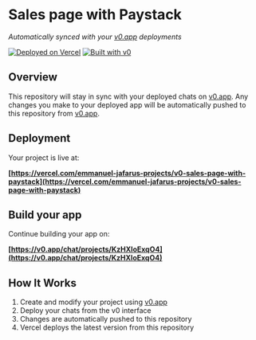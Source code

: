 # Sales page with Paystack

*Automatically synced with your [v0.app](https://v0.app) deployments*

[![Deployed on Vercel](https://img.shields.io/badge/Deployed%20on-Vercel-black?style=for-the-badge&logo=vercel)](https://vercel.com/emmanuel-jafarus-projects/v0-sales-page-with-paystack)
[![Built with v0](https://img.shields.io/badge/Built%20with-v0.app-black?style=for-the-badge)](https://v0.app/chat/projects/KzHXloExqO4)

## Overview

This repository will stay in sync with your deployed chats on [v0.app](https://v0.app).
Any changes you make to your deployed app will be automatically pushed to this repository from [v0.app](https://v0.app).

## Deployment

Your project is live at:

**[https://vercel.com/emmanuel-jafarus-projects/v0-sales-page-with-paystack](https://vercel.com/emmanuel-jafarus-projects/v0-sales-page-with-paystack)**

## Build your app

Continue building your app on:

**[https://v0.app/chat/projects/KzHXloExqO4](https://v0.app/chat/projects/KzHXloExqO4)**

## How It Works

1. Create and modify your project using [v0.app](https://v0.app)
2. Deploy your chats from the v0 interface
3. Changes are automatically pushed to this repository
4. Vercel deploys the latest version from this repository
